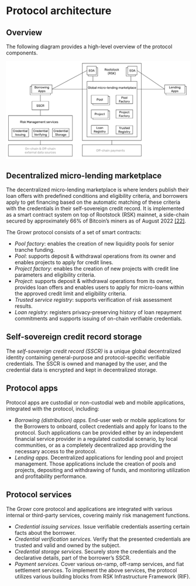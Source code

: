 # Protocol architecture

## Overview

The following diagram provides a high-level overview of the protocol components.

![Architecture](../images/growr-architecture.svg)

## Decentralized micro-lending marketplace

The decentralized micro-lending marketplace is where lenders publish their loan offers with predefined conditions and eligibility criteria, and borrowers apply to get financing based on the automatic matching of these criteria with the credentials in their self-sovereign credit record. It is implemented as a smart contract system on top of Rootstock (RSK) mainnet, a side-chain secured by approximately 66% of Bitcoin’s miners as of August 2022 [[22]](#ref22).

The Growr protocol consists of a set of smart contracts:

* _Pool factory_: enables the creation of new liquidity pools for senior tranche funding.
* _Pool_: supports deposit & withdrawal operations from its owner and enables projects to apply for credit lines.
* _Project factory_: enables the creation of new projects with credit line parameters and eligibility criteria.
* _Project_: supports deposit & withdrawal operations from its owner, provides loan offers and enables users to apply for micro-loans within the approved credit limit and eligibility criteria.
* _Trusted service registry_: supports verification of risk assessment results.
* _Loan registry_: registers privacy-preserving history of loan repayment commitments and supports issuing of on-chain verifiable credentials.

## Self-sovereign credit record storage

The _self-sovereign credit record (SSCR)_ is a unique global decentralized identity containing general-purpose and protocol-specific verifiable credentials. The SSCR is owned and managed by the user, and the credential data is encrypted and kept in decentralized storage.

## Protocol apps

Protocol apps are custodial or non-custodial web and mobile applications, integrated with the protocol, including:

* _Borrowing (distribution) apps._ End-user web or mobile applications for the Borrowers to onboard, collect credentials and apply for loans to the protocol. Such applications can be provided either by an independent financial service provider in a regulated custodial scenario, by local communities, or as a completely decentralized app providing the necessary access to the protocol.
* _Lending apps._ Decentralized applications for lending pool and project management. Those applications include the creation of pools and projects, depositing and withdrawing of funds, and monitoring utilization and profitability performance.

## Protocol services

The Growr core protocol and applications are integrated with various internal or third-party services, covering mainly risk management functions.

* _Credential issuing services._ Issue verifiable credentials asserting certain facts about the borrower.
* _Credential verification services._ Verify that the presented credentials are trusted and valid and owned by the subject.
* _Credential storage services._ Securely store the credentials and the declarative details, part of the borrower’s SSCR.
* _Payment services._ Cover various on-ramp, off-ramp services, and fiat settlement services. To implement the above services, the protocol utilizes various building blocks from RSK Infrastructure Framework (RIF).

<div style="page-break-after: always;"></div>
